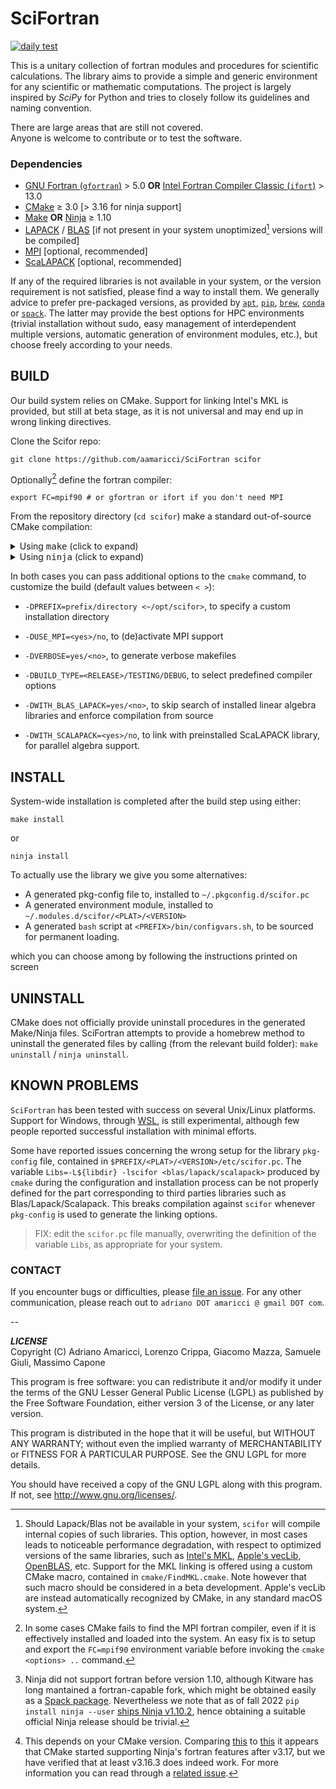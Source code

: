 # SciFortran

[![daily test](https://img.shields.io/github/workflow/status/QcmPlab/SciFortran/Scheduled%20CI%20SciFortran%20workflow?label=daily%20test&logo=github&style=flat-square)](https://github.com/QcmPlab/SciFortran/actions/workflows/Scheduled.yml)  

This is a unitary collection of fortran modules and procedures for scientific calculations. The library aims to provide a simple and generic environment for any scientific or mathematic computations. The project is largely inspired by *SciPy* for Python and tries to closely follow its guidelines and naming convention. 

There are large areas that are still not covered.  
Anyone is welcome to contribute or to test the software. 

### Dependencies

* [GNU Fortran (`gfortran`)](https://gcc.gnu.org/fortran/) > 5.0 **OR** [Intel Fortran Compiler Classic (`ifort`)](https://www.intel.com/content/www/us/en/developer/tools/oneapi/fortran-compiler.html)  > 13.0
* [CMake](https://cmake.org/) ≥ 3.0 [> 3.16 for ninja support] 
* [Make](https://www.gnu.org/software/make/) **OR** [Ninja](https://ninja-build.org/) ≥ 1.10 
* [LAPACK](https://github.com/Reference-LAPACK/lapack) / [BLAS](https://netlib.org/blas/) [if not present in your system unoptimized[^1] versions will be compiled]  
* [MPI](https://github.com/open-mpi/ompi)  [optional, recommended]
* [ScaLAPACK](https://github.com/Reference-ScaLAPACK/scalapack)  [optional, recommended]

If any of the required libraries is not available in your system, or the version requirement is not satisfied, please find a way to install them. We generally advice to prefer pre-packaged versions, as provided by [`apt`](https://en.wikipedia.org/wiki/APT_(software)), [`pip`](https://pypi.org/project/pip/), [`brew`](https://formulae.brew.sh/), [`conda`](https://docs.conda.io/en/latest/) or [`spack`](https://spack.io/). The latter may provide the best options for HPC environments (trivial installation without sudo, easy management of interdependent multiple versions, automatic generation of environment modules, etc.), but choose freely according to your needs.

[^1]: Should Lapack/Blas not be available in your system, `scifor` will compile internal copies of such libraries. This option, however, in most cases leads to noticeable performance degradation, with respect to optimized versions of the same libraries, such as [Intel's MKL](https://en.wikipedia.org/wiki/Math_Kernel_Library), [Apple's vecLib](https://developer.apple.com/documentation/accelerate/veclib), [OpenBLAS](https://www.openblas.net/), etc. Support for the MKL linking is offered using a custom CMake macro, contained in `cmake/FindMKL.cmake`. Note however that such macro should be considered in a beta development. Apple's vecLib are instead automatically recognized by CMake, in any standard macOS system.



## BUILD

Our build system relies on CMake. Support for linking Intel's MKL is provided, but still at beta stage, as it is not universal and may end up in wrong linking directives.

Clone the Scifor repo:

```
git clone https://github.com/aamaricci/SciFortran scifor
```

Optionally[^2] define the fortran compiler:

```
export FC=mpif90 # or gfortran or ifort if you don't need MPI
```

From the repository directory (`cd scifor`) make a standard out-of-source CMake compilation:

<details>
<summary> Using <tt>make</tt> (click to expand) </summary>
Default CMake workflow, with widest version support (CMake > 3.0).

```
mkdir build 
cd build  
cmake .. 
make
```      

</details>

<details>
<summary> Using <tt>ninja</tt> (click to expand)</summary>

If a fortran-capable[^3] version of `ninja` ( https://ninja-build.org ) is available in your system (and CMake can[^4] take advantage of it), you can use it to build the library at lightning, multi-threaded, speed. 

```
mkdir build    
cd build  
cmake -GNinja ..  
ninja
```       

</details>

In both cases you can pass additional options to the `cmake` command, to customize the build (default values between `< >`):

* `-DPREFIX=prefix/directory <~/opt/scifor>`, to specify a custom installation directory 

* `-DUSE_MPI=<yes>/no`, to (de)activate MPI support  

* `-DVERBOSE=yes/<no>`, to generate verbose makefiles

* `-DBUILD_TYPE=<RELEASE>/TESTING/DEBUG`, to select predefined compiler options

* `-DWITH_BLAS_LAPACK=yes/<no>`, to skip search of installed linear algebra libraries and enforce compilation from source

* `-DWITH_SCALAPACK=<yes>/no`, to link with preinstalled ScaLAPACK library, for parallel algebra support.

[^2]: In some cases CMake fails to find the MPI fortran compiler, even if it is effectively installed and loaded into the system. An easy fix is to setup and export the `FC=mpif90` environment variable before invoking the `cmake <options> ..` command. 

[^3]: Ninja did not support fortran before version 1.10, although Kitware has long mantained a fortran-capable fork, which might be obtained easily as a [Spack package](https://packages.spack.io/package.html?name=ninja-fortran). Nevertheless we note that as of fall 2022 `pip install ninja --user` [ships Ninja v1.10.2](https://pypi.org/project/ninja/), hence obtaining a suitable official Ninja release should be trivial.

[^4]: This depends on your CMake version. Comparing [this](https://cmake.org/cmake/help/v3.16/generator/Ninja.html#fortran-support) to [this](https://cmake.org/cmake/help/v3.17/generator/Ninja.html#fortran-support) it appears that CMake started supporting Ninja's fortran features after v3.17, but we have verified that at least v3.16.3 does indeed work. For more information you can read through a [related issue](https://github.com/QcmPlab/SciFortran/issues/16). 

## INSTALL

System-wide installation is completed after the build step using either: 

```
make install
```  

or   

```
ninja install
```  
 
To actually use the library we give you some alternatives:

* A generated pkg-config file to, installed to `~/.pkgconfig.d/scifor.pc`  
* A generated environment module, installed to `~/.modules.d/scifor/<PLAT>/<VERSION>`  
* A generated `bash` script at `<PREFIX>/bin/configvars.sh`, to be sourced for permanent loading.

which you can choose among by following the instructions printed on screen

## UNINSTALL

CMake does not officially provide uninstall procedures in the generated Make/Ninja files. SciFortran attempts to provide a homebrew method to uninstall the generated files by calling (from the relevant build folder): `make uninstall` / `ninja uninstall`.



## KNOWN PROBLEMS

`SciFortran` has been tested with success on several Unix/Linux platforms. Support for Windows, through [WSL](https://learn.microsoft.com/en-us/windows/wsl/install), is still experimental, although few people reported successful installation with minimal efforts. 

Some have reported issues concerning the wrong setup for the library `pkg-config` file, contained in  `$PREFIX/<PLAT>/<VERSION>/etc/scifor.pc`. The variable `Libs=-L${libdir} -lscifor <blas/lapack/scalapack>` produced by `cmake` during the configuration and installation process can be not properly defined for the part corresponding to third parties libraries such as Blas/Lapack/Scalapack. This breaks compilation against `scifor` whenever `pkg-config` is used to generate the linking options. 

> FIX: edit the `scifor.pc` file manually, overwriting the definition of the variable `Libs`, as appropriate for your system. 

 

### CONTACT

If you encounter bugs or difficulties, please [file an issue](https://github.com/QcmPlab/SciFortran/issues/new/choose). For any other communication, please reach out to `adriano DOT amaricci @ gmail DOT com`.

--

***LICENSE***  
Copyright (C) Adriano Amaricci, Lorenzo Crippa, Giacomo Mazza, Samuele Giuli, Massimo Capone

This program is free software: you can redistribute it and/or modify
it under the terms of the GNU Lesser General Public License (LGPL) as published by
the Free Software Foundation, either version 3 of the License, or any later version.

This program is distributed in the hope that it will be useful,
but WITHOUT ANY WARRANTY; without even the implied warranty of
MERCHANTABILITY or FITNESS FOR A PARTICULAR PURPOSE.  See the
GNU LGPL for more details.

You should have received a copy of the GNU LGPL along with this program.  If not, see <http://www.gnu.org/licenses/>.

